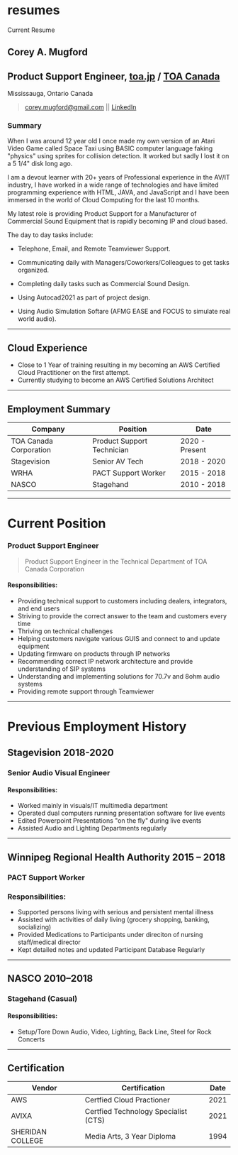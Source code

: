 # resumes
Current Resume
## Corey A. Mugford 
## Product Support Engineer, [toa.jp](https://www.toa.jp) / [TOA Canada](https://www.toacanada.com)
Mississauga, Ontario Canada

> corey.mugford@gmail.com || [LinkedIn](https://www.linkedin.com/in/coreyallanmugford/corey.mugford@gmail.com "LinkedIn")

### Summary

When I was around 12 year old I once made my own version of an Atari Video Game called Space Taxi using BASIC computer language faking "physics" using sprites for collision detection. It worked but sadly I lost it on a 5 1/4" disk long ago.

I am a devout learner with 20+ years of Professional experience in the AV/IT industry, I have worked in a wide range of technologies and have limited programming experience with HTML, JAVA, and JavaScript and I have been immersed in the world of Cloud Computing for the last 10 months.

My latest role is providing Product Support for a Manufacturer of Commercial Sound Equipment that is rapidly becoming IP and cloud based.

The day to day tasks include:

* Telephone, Email, and Remote Teamviewer Support.

* Communicating daily with Managers/Coworkers/Colleagues to get tasks organized.

* Completing daily tasks such as Commercial Sound Design.

* Using Autocad2021 as part of project design.

* Using Audio Simulation Softare (AFMG EASE and FOCUS to simulate real world audio).

------

## Cloud Experience 
* Close to 1 Year of training resulting in my becoming an AWS Certified Cloud Practitioner on the first attempt.
* Currently studying to become an AWS Certified Solutions Architect

------

## Employment Summary
| Company   | Position | Date |   
| ----------- | ----------- |----------- | 
| TOA Canada Corporation | Product Support Technician| 2020 - Present |
| Stagevision | Senior AV Tech  | 2018 - 2020
| WRHA | PACT Support Worker | 2015 - 2018
| NASCO | Stagehand | 2010 - 2018

---
# Current Position

### Product Support Engineer
> Product Support Engineer in the Technical Department of TOA Canada Corporation

#### Responsibilities: 
* Providing technical support to customers including dealers, integrators, and end users
* Striving to provide the correct answer to the team and customers every time
* Thriving on technical challenges
* Helping customers navigate various GUIS and connect to and update equipment
* Updating firmware on products through IP networks
* Recommending correct IP network architecture and provide understanding of SIP systems
* Understanding and implementing solutions for 70.7v and 8ohm audio systems
* Providing remote support through Teamviewer
---

# Previous Employment History
## Stagevision						       2018-2020
### Senior Audio Visual Engineer
#### Responsibilities: 
+ Worked mainly in visuals/IT multimedia department
+ Operated dual computers running presentation software for live events
+ Edited Powerpoint Presentations "on the fly" during live events
+ Assisted Audio and Lighting Departments regularly
---
## Winnipeg Regional Health Authority			       2015 – 2018
### PACT Support Worker
### Responsibilities: 

* Supported persons living with serious and persistent mental illness
* Assisted with activities of daily living (grocery shopping, banking, socializing)
* Provided Medications to Participants under direciton of nursing staff/medical director
* Kept detailed notes and updated Participant Database Regularly
---

## NASCO							     2010–2018
### Stagehand (Casual)

#### Responsibilities: 
+ Setup/Tore Down Audio, Video, Lighting, Back Line, Steel for Rock Concerts

---

## Certification
| Vendor    | Certification | Date |   
| ----------- | ----------- |----------- | 
| AWS | Certfied Cloud Practioner | 2021
|AVIXA | Certfied Technology Specialist (CTS) | 2021
| SHERIDAN COLLEGE | Media Arts, 3 Year Diploma | 1994  

